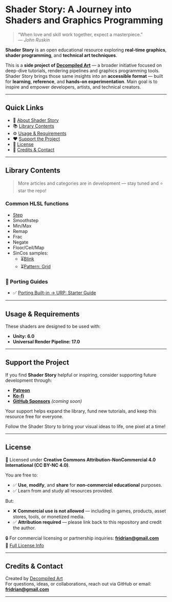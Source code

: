 # Shader Story: A Journey into Shaders and Graphics Programming

> “When love and skill work together, expect a masterpiece.”  
> — *John Ruskin*

**Shader Story** is an open educational resource exploring **real-time graphics**, **shader programming**, and **technical art techniques**.

This is a **side project of [Decompiled Art](https://www.youtube.com/@DecompiledArt)** — a broader initiative focused on deep-dive tutorials, rendering pipelines and graphics programming tools. Shader Story brings those same insights into an **accessible format** — built for **learning**, **reference**, and **hands-on experimentation**. Main goal is to inspire and empower developers, artists, and technical creators.

---

## Quick Links

- 📘 [About Shader Story](#shader-story-a-journey-into-shaders-and-graphics-programming)
- 📚 [Library Contents](#library-contents)
- ⚙️ [Usage & Requirements](#usage--requirements)
- ❤️ [Support the Project](#support-the-project)
- 🪪 [License](#license)
- 👥 [Credits & Contact](#credits--contact)

---

## Library Contents
> More articles and categories are in development — stay tuned and ⭐ star the repo!

### Common HLSL functions
- [Step](https://github.com/DeGGeD/ShaderStory/blob/main/Chapters/CommonFunctions/Step.md)
- Smoothstep
- Min/Max
- Remap
- Frac
- Negate
- Floor/Ceil/Map
- SinCos samples:
  - ⏳[Blink]()
  - ⏳[Pattern: Grid]()

### 🔹 Porting Guides
- ✅ [Porting Built-in → URP: Starter Guide](link)

---

## Usage & Requirements

These shaders are designed to be used with:

- **Unity: 6.0**
- **Universal Render Pipeline: 17.0**

---

## Support the Project

If you find **Shader Story** helpful or inspiring, consider supporting future development through:

- **[Patreon](https://www.patreon.com/decompiled_art)**
- **[Ko-fi](https://ko-fi.com/decompiled_art)**
- **[GitHub Sponsors]()** _(coming soon)_

Your support helps expand the library, fund new tutorials, and keep this resource free for everyone.

Follow the Shader Story to bring your visual ideas to life, one pixel at a time!

---

## License

📄 Licensed under **Creative Commons Attribution-NonCommercial 4.0 International (CC BY-NC 4.0)**.

You are free to:
- ✅ **Use**, **modify**, and **share** for **non-commercial educational** purposes.
- ✅ Learn from and study all resources provided.

But:
- ❌ **Commercial use is not allowed** — including in games, products, asset stores, tools, or monetized media.
- ✅ **Attribution required** — please link back to this repository and credit the author.

🔒 For commercial licensing or partnership inquiries: **fridrian@gmail.com**  
🔗 [Full License Info](https://creativecommons.org/licenses/by-nc/4.0/)

---

## Credits & Contact

Created by [Decompiled Art](https://www.youtube.com/@DecompiledArt)  
For questions, ideas, or collaborations, reach out via GitHub or email: **fridrian@gmail.com**

---

